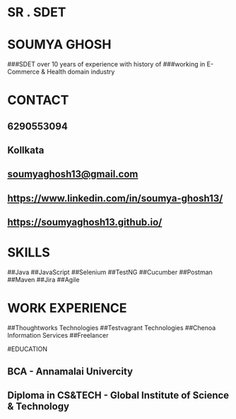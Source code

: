 # SR . SDET
# SOUMYA GHOSH

###SDET over 10 years of experience with history of
###working in  E-Commerce & Health domain industry

# CONTACT
## 6290553094
## Kollkata
## soumyaghosh13@gmail.com
## https://www.linkedin.com/in/soumya-ghosh13/
## https://soumyaghosh13.github.io/

# SKILLS
##Java
##JavaScript
##Selenium
##TestNG
##Cucumber
##Postman
##Maven
##Jira
##Agile

# WORK EXPERIENCE

##Thoughtworks Technologies
##Testvagrant Technologies
##Chenoa Information Services
##Freelancer

#EDUCATION
## BCA - Annamalai Univercity
## Diploma in CS&TECH - Global Institute of Science & Technology
